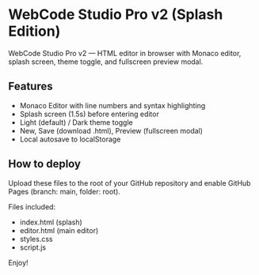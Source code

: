 # WebCode Studio Pro v2 (Splash Edition)

WebCode Studio Pro v2 — HTML editor in browser with Monaco editor, splash screen, theme toggle, and fullscreen preview modal.

## Features

- Monaco Editor with line numbers and syntax highlighting
- Splash screen (1.5s) before entering editor
- Light (default) / Dark theme toggle
- New, Save (download .html), Preview (fullscreen modal)
- Local autosave to localStorage

## How to deploy

Upload these files to the root of your GitHub repository and enable GitHub Pages (branch: main, folder: root).

Files included:
- index.html (splash)
- editor.html (main editor)
- styles.css
- script.js

Enjoy!